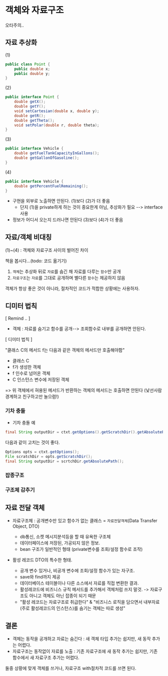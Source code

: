 # 객체와 자료구조

오타주의..

## 자료 추상화

(1)
```java
public class Point {
	public double x;
	public double y;
}
```

(2)
```java
public interface Point {
	double getX();
	double getY();
	void setCartesian(double x, double y);
	double getR();
	double getTheta();
	void setPolar(double r, double theta);
}
```

(3)

```java
public interface Vehicle {
	double getFuelTankCapacityInGallons();
	double getGallonOfGasoline();
}
```

(4)

```java
public interface Vehicle {
	double getPercentFuelRemaining();
}
```

* 구현을 외부로 노출하면 안된다. (1)보다 (2)가 더 좋음
  - 단지 (1)을 private하게 하는 것이 중요한게 아님, 추상화가 필요 --> interface 사용
* 정보가 어디서 오는지 드러나면 안된다 (3)보다 (4)가 더 좋음


## 자료/객체 비대칭

(1)~(4) : 객체와 자료구조 사이의 벌어진 차이

책을 봅시다...(todo: 코드 옮기기)

1. `객체`는 추상화 뒤로 `자료`를 숨긴 채 자료를 다루는 `함수`만 공개
2. `자료구조`는 `자료`를 그대로 공개하며 별다른 `함수`는 제공하지 않음

객체가 항상 좋은 것이 아니라, 절차적인 코드가 적합한 상황에는 사용하자.

## 디미터 법칙

[ Remind .. ]

* 객체 : 자료를 숨기고 함수를 공개--> 조회함수로 내부를 공개하면 안된다.

[ 디미터 법칙 ]

"클래스 C의 메서드 f는 다음과 같은 객체의 메서드만 호출해야함"

* 클래스 C
* f가 생성한 객체
* f 인수로 넘어온 객체
* C 인스턴스 변수에 저장된 객체

=> 위 객체에서 혀용된 메서드가 반환하는 객체의 메서드는 호출하면 안된다 (낯선사람 경계하고 친구하고만 놀으렴!)

### 기차 충돌

* 기차 충돌 예

```java
final String outputDir = ctxt.getOptions().getScratchDir().getAbsolutePath();
```

다음과 같이 고치는 것이 좋다.

```java
Options opts = ctxt.getOptions();
File scratchDir = opts.getScratchDir();
final String outputDir = scrtchDir.getAbsolutePath();
```

### 잡종구조
### 구조체 감추기

## 자료 전달 객체

* 자료구조체 : 공개변수만 있고 함수가 없는 클래스 = `자료전달객체`(Data Transfer Object, DTO)
  - db통신, 소켓 메시지분석등을 할 때 유욕한 구조체
  - 데이터페이스에 저장된, 가공되지 않은 정보.
  - bean 구조가 일반적인 형태 (private변수를 조회/설정 함수로 조작)
  
* 활성 레코드 DTO의 특수한 형태.
  - 공개 변수 있거나, 비공개 변수에 조회/설정 함수가 있는 자구조.
  - save와 find까지 제공
  - 데이터베이스 테이블이나 다른 소스에서 자료를 직접 변환한 결과.
  - 활성레코드에 비즈니스 규칙 메서드를 추가해서 객체처럼 쓰지 말것. -> 자료구조도 아니고 객체도 아닌 잡종이 되기 때문
  - "활성 레코드는 자료구조로 취급한다" & "비즈니스 로직을 담으면서 내부자료(주로 활성레코드의 인스턴스)를 숨기는 객체는 따로 생성"
  
## 결론

* 객체는 동작을 공개하고 자료는 숨긴다 : 새 객체 타입 추가는 쉽지만, 새 동작 추가는 어렵다.
* 자료구조는 동작없이 자료를 노출 : 기존 자료구조에 새 동작 추가는 쉽지만, 기존 함수에서 새 자료구조 추가는 어렵다.

둘중 상황에 맞게 객체를 쓰거나, 자료구조 with절차적 코드를 쓰면 된다.
